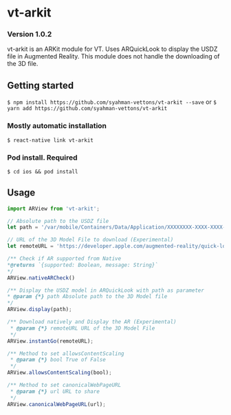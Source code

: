 # vt-arkit

### Version 1.0.2
vt-arkit is an ARKit module for VT. Uses ARQuickLook to display the USDZ file in Augmented Reality. This module does not handle the downloading of the 3D file.

## Getting started

`$ npm install https://github.com/syahman-vettons/vt-arkit --save`
or
`$ yarn add https://github.com/syahman-vettons/vt-arkit`

### Mostly automatic installation 

`$ react-native link vt-arkit`

### Pod install. Required

`$ cd ios && pod install`


## Usage
```javascript
import ARView from 'vt-arkit';

// Absolute path to the USDZ file
let path = '/var/mobile/Containers/Data/Application/XXXXXXXX-XXXX-XXXX-XXXX-XXXXXXXXXXXXX/Library/Caches/ARModel/toy_car.usdz'

// URL of the 3D Model File to download (Experimental)
let remoteURL = 'https://developer.apple.com/augmented-reality/quick-look/models/vintagerobot2k/toy_robot_vintage.usdz'

/** Check if AR supported from Native
*@returns `{supported: Boolean, message: String}`
*/
ARView.nativeARCheck()

/** Display the USDZ model in ARQuickLook with path as parameter
* @param {*} path Absolute path to the 3D Model file
*/
ARView.display(path);

/** Download natively and Display the AR (Experimental)
 * @param {*} remoteURL URL of the 3D Model File
 */
ARView.instantGo(remoteURL);

/** Method to set allowsContentScaling
 * @param {*} bool True of False
 */
ARView.allowsContentScaling(bool);

/** Method to set canonicalWebPageURL
 * @param {*} url URL to share
 */
ARView.canonicalWebPageURL(url);

```
